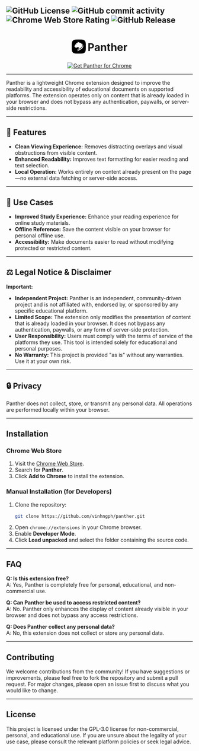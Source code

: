 ![GitHub License](https://img.shields.io/github/license/vinhngph/panther)
![GitHub commit activity](https://img.shields.io/github/commit-activity/t/vinhngph/panther)
![Chrome Web Store Rating](https://img.shields.io/chrome-web-store/rating/kkhlnlepikoibfdhoenmlnmfdklofehf?label=chrome%20rating)
![GitHub Release](https://img.shields.io/github/v/release/vinhngph/panther)
---
<h1 align="center">
    <sub>
        <img src="./src/assets/icon/icon128.png" alt="Panther" height="38" width="38">
    </sub>
    Panther
</h1>
<p align="center">
    <a href="https://chrome.google.com/webstore/detail/kkhlnlepikoibfdhoenmlnmfdklofehf"><img src="https://developer.chrome.com/static/docs/webstore/branding/image/UV4C4ybeBTsZt43U4xis.png" alt="Get Panther for Chrome"></a>
</p>

---

Panther is a lightweight Chrome extension designed to improve the readability and accessibility of educational documents on supported platforms. The extension operates only on content that is already loaded in your browser and does not bypass any authentication, paywalls, or server-side restrictions.

---

## 🚀 Features
- **Clean Viewing Experience:** Removes distracting overlays and visual obstructions from visible content.
- **Enhanced Readability:** Improves text formatting for easier reading and text selection.
- **Local Operation:** Works entirely on content already present on the page—no external data fetching or server-side access.

---

## 🧠 Use Cases
- **Improved Study Experience:** Enhance your reading experience for online study materials.
- **Offline Reference:** Save the content visible on your browser for personal offline use.
- **Accessibility:** Make documents easier to read without modifying protected or restricted content.

---

## ⚖️ Legal Notice & Disclaimer

**Important:**

- **Independent Project:** Panther is an independent, community-driven project and is not affiliated with, endorsed by, or sponsored by any specific educational platform.
- **Limited Scope:** The extension only modifies the presentation of content that is already loaded in your browser. It does not bypass any authentication, paywalls, or any form of server-side protection.
- **User Responsibility:** Users must comply with the terms of service of the platforms they use. This tool is intended solely for educational and personal purposes.
- **No Warranty:** This project is provided "as is" without any warranties. Use it at your own risk.

---

## 🔒 Privacy
Panther does not collect, store, or transmit any personal data. All operations are performed locally within your browser.

---

## Installation

### Chrome Web Store
1. Visit the [Chrome Web Store](https://chrome.google.com/webstore/detail/kkhlnlepikoibfdhoenmlnmfdklofehf).
2. Search for **Panther**.
3. Click **Add to Chrome** to install the extension.

### Manual Installation (for Developers)
1. Clone the repository:
   ```bash
   git clone https://github.com/vinhngph/panther.git
   ```
2. Open `chrome://extensions` in your Chrome browser.
3. Enable **Developer Mode**.
4. Click **Load unpacked** and select the folder containing the source code.

---

## FAQ

**Q: Is this extension free?**  
A: Yes, Panther is completely free for personal, educational, and non-commercial use.

**Q: Can Panther be used to access restricted content?**  
A: No. Panther only enhances the display of content already visible in your browser and does not bypass any access restrictions.

**Q: Does Panther collect any personal data?**  
A: No, this extension does not collect or store any personal data.

---

## Contributing
We welcome contributions from the community! If you have suggestions or improvements, please feel free to fork the repository and submit a pull request. For major changes, please open an issue first to discuss what you would like to change.

---

## License
This project is licensed under the GPL-3.0 license for non-commercial, personal, and educational use. If you are unsure about the legality of your use case, please consult the relevant platform policies or seek legal advice.
